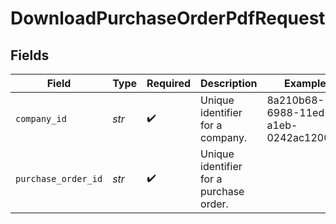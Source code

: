 # DownloadPurchaseOrderPdfRequest


## Fields

| Field                                   | Type                                    | Required                                | Description                             | Example                                 |
| --------------------------------------- | --------------------------------------- | --------------------------------------- | --------------------------------------- | --------------------------------------- |
| `company_id`                            | *str*                                   | :heavy_check_mark:                      | Unique identifier for a company.        | 8a210b68-6988-11ed-a1eb-0242ac120002    |
| `purchase_order_id`                     | *str*                                   | :heavy_check_mark:                      | Unique identifier for a purchase order. |                                         |